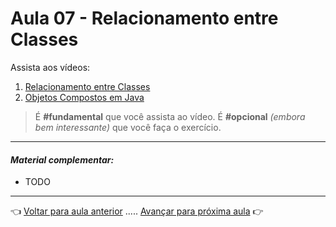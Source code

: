 # Aula 07 - Relacionamento entre Classes

Assista aos vídeos: 

  1. [Relacionamento entre Classes](https://youtu.be/GLHbxDU9iBA?t=98)
  1. [Objetos Compostos em Java](https://youtu.be/BfrbCQ3XcrA?t=34)

> É **#fundamental** que você assista ao vídeo. É **#opcional** _(embora bem interessante)_ que você faça o exercício.

---

#### _Material complementar:_

* TODO

---

👈 [Voltar para aula anterior](../aula06/aula.md) ..... [Avançar para próxima aula](../aula08/aula.md) 👉    